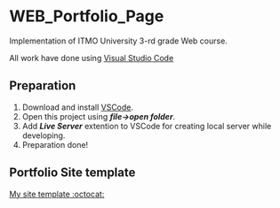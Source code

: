 # WEB_Portfolio_Page
Implementation of ITMO University 3-rd grade Web course.

All work have done using [Visual Studio Code](https://code.visualstudio.com/)

## Preparation
1. Download and install [VSCode](https://code.visualstudio.com/).
2. Open this project using ***file->open folder***.
3. Add ***Live Server*** extention to VSCode for creating local server while developing.
4. Preparation done!

## Portfolio Site template
[My site template :octocat:](https://frexile.github.io/WEB_Portfolio_Page/)
